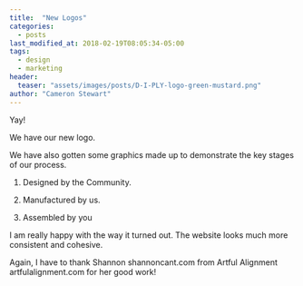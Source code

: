 ```yaml
---
title:  "New Logos"
categories: 
  - posts
last_modified_at: 2018-02-19T08:05:34-05:00
tags:
  - design
  - marketing
header:
  teaser: "assets/images/posts/D-I-PLY-logo-green-mustard.png"
author: "Cameron Stewart"
---
```


Yay!

We have our new logo. 

We have also gotten some graphics made up to demonstrate the key stages of our process.

1. Designed by the Community. 



2. Manufactured by us.



3. Assembled by you 



I am really happy with the way it turned out. The website looks much more consistent and cohesive. 

Again, I have to thank Shannon shannoncant.com from Artful Alignment artfulalignment.com for her good work! 